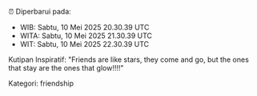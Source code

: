 ⏰ Diperbarui pada:
- WIB: Sabtu, 10 Mei 2025 20.30.39 UTC
- WITA: Sabtu, 10 Mei 2025 21.30.39 UTC
- WIT: Sabtu, 10 Mei 2025 22.30.39 UTC

Kutipan Inspiratif:
"Friends are like stars, they come and go, but the ones that stay are the ones that glow!!!!"


Kategori: friendship


